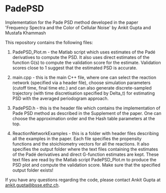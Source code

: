 # PadePSD
Implementation for the Pade PSD method developed in the paper 'Frequency Spectra and the Color of Cellular Noise' by Ankit Gupta and Mustafa Khammash

This repository contains the following files:

1. PadePSD_Plot.m -  the Matlab script which uses estimates of the Padé derivatives to  compute the PSD. It also uses direct estimates of the function G(s) to compute the validation score for the estimate. Validation scores close to 1 suggest that the estimated PSD is accurate.

2. main.cpp - this is the main C++ file, where one can select the reaction network (specified via a header file), choose simulation parameters (cutoff time, final time etc.) and can also generate discrete-sampled trajectory (with time discretisation specified by Delta_t) for estimating PSD with the averaged periodogram approach.

3. PadePSD.h - this is the header file which contains the implementation of Pade PSD method as described in the Supplement of the paper. One can choose the approximation order and the Hash table parameters at the top. 

4. ReactionNetworkExamples -  this is a folder with header files describing all the examples in the paper. Each file specifies the propensity functions and the stoichiometry vectors for all the reactions. It also specifies the output folder where the text files containing the estimates of the Padé derivatives and direct G-function estimates are kept. These text files are read by the Matlab script PadePSD_Plot.m to produce the PSD plot and compute the validation score. Make sure that the specified output folder exists!

If you have any questions regarding the code, please contact Ankit Gupta at ankit.gupta@bsse.ethz.ch.
